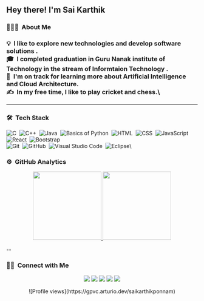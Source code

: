 <h2>Hey there! I'm Sai Karthik</h2>

<h3> 👨🏻‍💻 &nbsp;About Me <h3>

💡 &nbsp;I like to explore new technologies and develop software solutions .\
🎓 &nbsp;I completed graduation in Guru Nanak institute of Technology in the stream of Informtaion Technology .\
🌱 &nbsp;I'm on track for learning more about Artificial Intelligence and Cloud Architecture.\
✍️ &nbsp;In my free time, I like to play cricket and chess.\

---

### 🛠 &nbsp;Tech Stack

![C](https://img.shields.io/badge/-C-05122A?style=flat&logo=C&logoColor=A8B9CC)&nbsp;
![C++](https://img.shields.io/badge/-C++-05122A?style=flat&logo=C%2B%2B&logoColor=00599C)&nbsp;
![Java](https://img.shields.io/badge/-Java-05122A?style=flat&logo=Java&logoColor=FFA518)&nbsp;
![Basics of Python](https://img.shields.io/badge/-Python-05122A?style=flat&logo=python)&nbsp;
![HTML](https://img.shields.io/badge/-HTML-05122A?style=flat&logo=HTML5)&nbsp;
![CSS](https://img.shields.io/badge/-CSS-05122A?style=flat&logo=CSS3&logoColor=1572B6)&nbsp;
![JavaScript](https://img.shields.io/badge/-JavaScript-05122A?style=flat&logo=javascript)&nbsp;
![React](https://img.shields.io/badge/-React-05122A?style=flat&logo=react)&nbsp;
![Bootstrap](https://img.shields.io/badge/-Bootstrap-05122A?style=flat&logo=bootstrap&logoColor=563D7C)\
![Git](https://img.shields.io/badge/-Git-05122A?style=flat&logo=git)&nbsp;
![GitHub](https://img.shields.io/badge/-GitHub-05122A?style=flat&logo=github)&nbsp;
![Visual Studio Code](https://img.shields.io/badge/-Visual%20Studio%20Code-05122A?style=flat&logo=visual-studio-code&logoColor=007ACC)&nbsp;
![Eclipse](https://img.shields.io/badge/-Eclipse-05122A?style=flat&logo=eclipse-ide&logoColor=2C2255)\

### ⚙️ &nbsp;GitHub Analytics

<p align="center">
<a href="https://github.com/saikarthikponnam">
  <img height="180em" src="https://github-readme-stats-eight-theta.vercel.app/api?username=saikarthikponnam&show_icons=true&theme=algolia&include_all_commits=true&count_private=true"/>
  <img height="180em" src="https://github-readme-stats-eight-theta.vercel.app/api/top-langs/?username=saikarthikponnam&layout=compact&langs_count=8&theme=algolia"/>
</a>
</p>

--

### 🤝🏻 &nbsp;Connect with Me

<p align="center">
<a href="https://www.adityavsingh.com"><img src="https://img.shields.io/badge/-adityavsingh.com-3423A6?style=flat&logo=Google-Chrome&logoColor=white"/></a>
<a href="https://www.linkedin.com/in/ponnam-sai-karthik-a7322022a"><img src="https://img.shields.io/badge/-Sai%20Karthik%20Ponnam-0077B5?style=flat&logo=Linkedin&logoColor=white"/></a>
<a href="mailto:ponnamkarthik2003@gmail.com"><img src="https://img.shields.io/badge/-ponnamkarthik2003@gmail.com-D14836?style=flat&logo=Gmail&logoColor=white"/></a>
<a href="https://www.instagram.com/karthikchowdary_18/profilecard/?igsh=MWwza2J2b3kxNTBmbQ=="><img src="https://img.shields.io/badge/-@Karthik__-E4405F?style=flat&logo=Instagram&logoColor=white"/></a>
<a href="https://facebook.com/AVS1508"><img src="https://img.shields.io/badge/-@Karthik-1877F2?style=flat&logo=Facebook&logoColor=white"/></a>
</p>

<p align="center">
![Profile views](https://gpvc.arturio.dev/saikarthikponnam)
</p>
